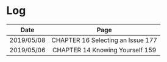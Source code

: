 # Log

| Date | Page |
| :---:|:---:|
|2019/05/08 | CHAPTER 16 Selecting an Issue 177 |
| 2019/05/06 | CHAPTER 14 Knowing Yourself 159|

